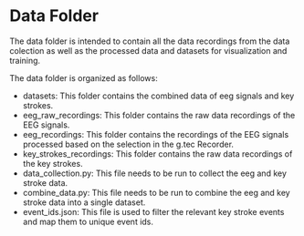 # Data Folder

The data folder is intended to contain all the data recordings from the data colection as well as the processed data and datasets for visualization and training. 

The data folder is organized as follows:

- datasets: This folder contains the combined data of eeg signals and key strokes.
- eeg_raw_recordings: This folder contains the raw data recordings of the EEG signals.
- eeg_recordings: This folder contains the recordings of the EEG signals processed based on the selection in the g.tec Recorder.
- key_strokes_recordings: This folder contains the raw data recordings of the key strokes.
- data_collection.py: This file needs to be run to collect the eeg and key stroke data.
- combine_data.py: This file needs to be run to combine the eeg and key stroke data into a single dataset.
- event_ids.json: This file is used to filter the relevant key stroke events and map them to unique event ids.  
